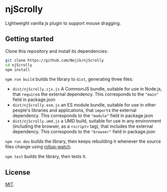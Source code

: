 # njScrolly
Lightweight vanilla js plugin to support mouse dragging.

## Getting started

Clone this repository and install its dependencies:

```bash
git clone https://github.com/Nejik/njScrolly
cd njScrolly
npm install
```

`npm run build` builds the library to `dist`, generating three files:

* `dist/njScrolly.cjs.js`
    A CommonJS bundle, suitable for use in Node.js, that `require`s the external dependency. This corresponds to the `"main"` field in package.json
* `dist/njScrolly.esm.js`
    an ES module bundle, suitable for use in other people's libraries and applications, that `import`s the external dependency. This corresponds to the `"module"` field in package.json
* `dist/njScrolly.umd.js`
    a UMD build, suitable for use in any environment (including the browser, as a `<script>` tag), that includes the external dependency. This corresponds to the `"browser"` field in package.json

`npm run dev` builds the library, then keeps rebuilding it whenever the source files change using [rollup-watch](https://github.com/rollup/rollup-watch).

`npm test` builds the library, then tests it.

## License

[MIT](LICENSE).